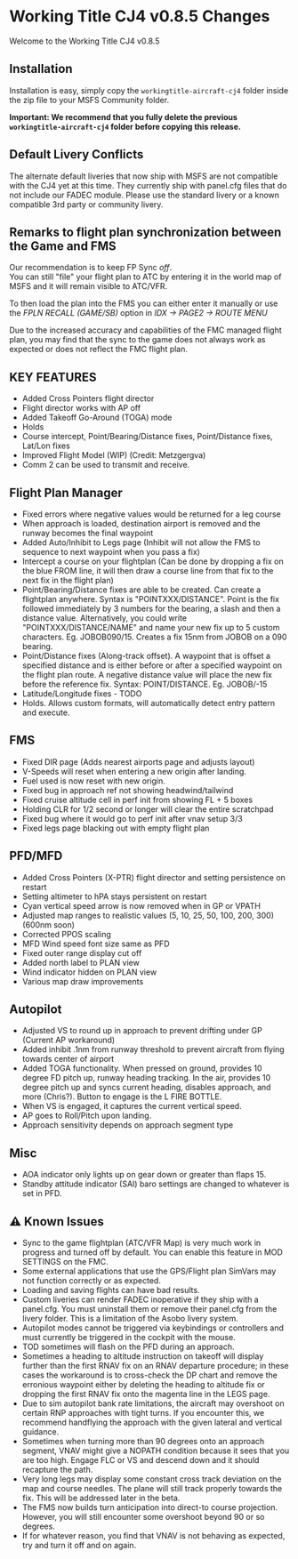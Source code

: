 # Working Title CJ4 v0.8.5 Changes

Welcome to the Working Title CJ4 v0.8.5

## Installation
Installation is easy, simply copy the `workingtitle-aircraft-cj4` folder inside the zip file to your MSFS Community folder. 

**Important: We recommend that you fully delete the previous `workingtitle-aircraft-cj4` folder before copying this release.**

## Default Livery Conflicts
The alternate default liveries that now ship with MSFS are not compatible with the CJ4 yet at this time. They currently ship with panel.cfg files that do not include our FADEC module. Please use the standard livery or a known compatible 3rd party or community livery.

## Remarks to flight plan synchronization between the Game and FMS 
Our recommendation is to keep FP Sync _off_.  
You can still "file" your flight plan to ATC by entering it in the world map of MSFS and it will remain visible to ATC/VFR.

To then load the plan into the FMS you can either enter it manually or use the _FPLN RECALL (GAME/SB)_ option in _IDX -> PAGE2 -> ROUTE MENU_

Due to the increased accuracy and capabilities of the FMC managed flight plan, you may find that the sync to the game does not always work as expected or does not reflect the FMC flight plan.

## KEY FEATURES
* Added Cross Pointers flight director
* Flight director works with AP off
* Added Takeoff Go-Around (TOGA) mode
* Holds
* Course intercept, Point/Bearing/Distance fixes, Point/Distance fixes, Lat/Lon fixes
* Improved Flight Model (WIP) (Credit: Metzgergva)
* Comm 2 can be used to transmit and receive.

## Flight Plan Manager
* Fixed errors where negative values would be returned for a leg course
* When approach is loaded, destination airport is removed and the runway becomes the final waypoint
* Added Auto/Inhibit to Legs page (Inhibit will not allow the FMS to sequence to next waypoint when you pass a fix)
* Intercept a course on your flightplan (Can be done by dropping a fix on the blue FROM line, it will then draw a course line from that fix to the next fix in the flight plan)
* Point/Bearing/Distance fixes are able to be created.  Can create a flightplan anywhere.  Syntax is "POINTXXX/DISTANCE".  Point is the fix followed immediately by 3 numbers for the bearing, a slash and then a distance value.  Alternatively, you could write "POINTXXX/DISTANCE/NAME" and name your new fix up to 5 custom characters.  Eg. JOBOB090/15.  Creates a fix 15nm from JOBOB on a 090 bearing.
* Point/Distance fixes (Along-track offset).  A waypoint that is offset a specified distance and
is either before or after a specified waypoint on the flight plan route.  A negative distance value will place the new fix before the reference fix.  Syntax: POINT/DISTANCE.  Eg. JOBOB/-15 
* Latitude/Longitude fixes - TODO
* Holds.  Allows custom formats, will automatically detect entry pattern and execute.  


## FMS
* Fixed DIR page (Adds nearest airports page and adjusts layout)
* V-Speeds will reset when entering a new origin after landing.
* Fuel used is now reset with new origin.
* Fixed bug in approach ref not showing headwind/tailwind
* Fixed cruise altitude cell in perf init from showing FL + 5 boxes
* Holding CLR for 1/2 second or longer will clear the entire scratchpad
* Fixed bug where it would go to perf init after vnav setup 3/3
* Fixed legs page blacking out with empty flight plan

## PFD/MFD
* Added Cross Pointers (X-PTR) flight director and setting persistence on restart
* Setting altimeter to hPA stays persistent on restart
* Cyan vertical speed arrow is now removed when in GP or VPATH
* Adjusted map ranges to realistic values (5, 10, 25, 50, 100, 200, 300) (600nm soon)
* Corrected PPOS scaling
* MFD Wind speed font size same as PFD
* Fixed outer range display cut off
* Added north label to PLAN view
* Wind indicator hidden on PLAN view
* Various map draw improvements

## Autopilot
* Adjusted VS to round up in approach to prevent drifting under GP (Current AP workaround)
* Added inhibit .1nm from runway threshold to prevent aircraft from flying towards center of airport
* Added TOGA functionality.  When pressed on ground, provides 10 degree FD pitch up, runway heading tracking.  In the air, provides 10 degree pitch up and syncs current heading, disables approach, and more (Chris?).  Button to engage is the L FIRE BOTTLE.
* When VS is engaged, it captures the current vertical speed.
* AP goes to Roll/Pitch upon landing.
* Approach sensitivity depends on approach segment type

## Misc
* AOA indicator only lights up on gear down or greater than flaps 15.
* Standby attitude indicator (SAI) baro settings are changed to whatever is set in PFD.

## ⚠️ Known Issues
* Sync to the game flightplan (ATC/VFR Map) is very much work in progress and turned off by default. You can enable this feature in MOD SETTINGS on the FMC.
* Some external applications that use the GPS/Flight plan SimVars may not function correctly or as expected.
* Loading and saving flights can have bad results.
* Custom liveries can render FADEC inoperative if they ship with a panel.cfg. You must uninstall them or remove their panel.cfg from the livery folder. This is a limitation of the Asobo livery system.
* Autopilot modes cannot be triggered via keybindings or controllers and must currently be triggered in the cockpit with the mouse.
* TOD sometimes will flash on the PFD during an approach.
* Sometimes a heading to altitude instruction on takeoff will display further than the first RNAV fix on an RNAV departure procedure; in these cases the workaround is to cross-check the DP chart and remove the erronious waypoint either by deleting the heading to altitude fix or dropping the first RNAV fix onto the magenta line in the LEGS page.
* Due to sim autopilot bank rate limitations, the aircraft may overshoot on certain RNP approaches with tight turns. If you encounter this, we recommend handflying the approach with the given lateral and vertical guidance.
* Sometimes when turning more than 90 degrees onto an approach segment, VNAV might give a NOPATH condition because it sees that you are too high.  Engage FLC or VS and descend down and it should recapture the path.
* Very long legs may display some constant cross track deviation on the map and course needles. The plane will still track properly towards the fix. This will be addressed later in the beta.
* The FMS now builds turn anticipation into direct-to course projection. However, you will still encounter some overshoot beyond 90 or so degrees.
* If for whatever reason, you find that VNAV is not behaving as expected, try and turn it off and on again.

